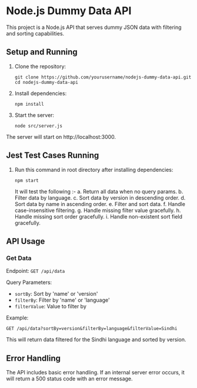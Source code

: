 # Node.js Dummy Data API

This project is a Node.js API that serves dummy JSON data with filtering and sorting capabilities.

## Setup and Running

1. Clone the repository:
   ```
   git clone https://github.com/yourusername/nodejs-dummy-data-api.git
   cd nodejs-dummy-data-api
   ```

2. Install dependencies:
   ```
   npm install
   ```

3. Start the server:
   ```
   node src/server.js
   ```

The server will start on http://localhost:3000.

## Jest Test Cases Running
1. Run this command in root directory after installing dependencies:
   ```
   npm start
   ```
   It will test the following :-
a. Return all data when no query params.
b. Filter data by language.
c. Sort data by version in descending order.
d. Sort data by name in ascending order.
e. Filter and sort data.
f. Handle case-insensitive filtering.
g. Handle missing filter value gracefully.
h. Handle missing sort order gracefully.
i. Handle non-existent sort field gracefully.

## API Usage

### Get Data

Endpoint: `GET /api/data`

Query Parameters:
- `sortBy`: Sort by 'name' or 'version'
- `filterBy`: Filter by 'name' or 'language'
- `filterValue`: Value to filter by

Example:
```
GET /api/data?sortBy=version&filterBy=language&filterValue=Sindhi
```

This will return data filtered for the Sindhi language and sorted by version.

## Error Handling

The API includes basic error handling. If an internal server error occurs, it will return a 500 status code with an error message.
